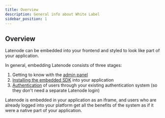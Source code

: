 ```yaml
---
title: Overview
description: General info about White Label
sidebar_position: 1
---
```


## Overview

Latenode can be embedded into your frontend and styled to look like part of your application.

In general, embedding Latenode consists of three stages:

1. Getting to know with the [admin panel](./administration.md)
2. [Installing the embedded SDK](./installing_the_embedded_sdk.md) into your application
3. [Authentication](./user_authorization.md) of users through your existing authentication system (so they don't need a separate Latenode login)

Latenode is embedded in your application as an iframe, and users who are already logged into your platform get all the benefits of the system as if it were a native part of your application.
